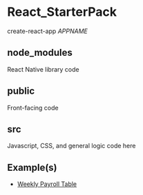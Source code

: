 # React_StarterPack
create-react-app *APPNAME*

## node_modules
React Native library code
## public
Front-facing code
## src
Javascript, CSS, and general logic code here

## Example(s)
* [Weekly Payroll Table](https://github.com/JackFlexington/React_StarterPack/tree/main/example)
